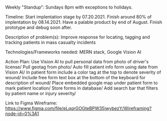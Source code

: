 Weekly "Standup": Sundays 8pm with exceptions to holidays.

Timeline:   Start implentation stage by 07.20.2021. 
            Finish around 80% of implentation by 08.14.2021. 
            Have a palable product by end of August. 
            Finish prototype and debug soon after.

Description of problem(s): Improve response for locating, tagging and tracking patients in mass casualty incidents

Technologies/Frameworks needed: MERN stack, Google Vision AI

Action Plan: 	Use Vision AI to pull personal data from photo of driver's license/
                Pull geotag from photo/
                Auto fill patient info form using date from Vision AI/
                In patient form include a color tag at the top to denote severity of wound/
                Include free form text box at the bottom of the keyboard for description of wound/
                Place embedded google map under patient form to mark patient location/
                Store forms in database/
                Add search bar that filters by patient name or injury severity/

Link to Figma Wireframe: https://www.figma.com/file/eLqqrGOGteBPW35jwybezY/Wireframing?node-id=0%3A1

